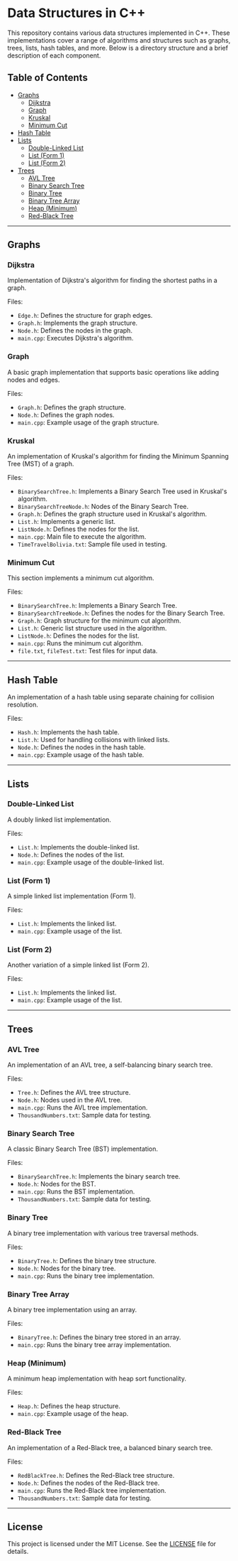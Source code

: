 # Data Structures in C++

This repository contains various data structures implemented in C++. These implementations cover a range of algorithms and structures such as graphs, trees, lists, hash tables, and more. Below is a directory structure and a brief description of each component.

## Table of Contents
- [Graphs](#graphs)
  - [Dijkstra](#dijkstra)
  - [Graph](#graph)
  - [Kruskal](#kruskal)
  - [Minimum Cut](#minimum-cut)
- [Hash Table](#hash-table)
- [Lists](#lists)
  - [Double-Linked List](#double-linked-list)
  - [List (Form 1)](#list-form-1)
  - [List (Form 2)](#list-form-2)
- [Trees](#trees)
  - [AVL Tree](#avl-tree)
  - [Binary Search Tree](#binary-search-tree)
  - [Binary Tree](#binary-tree)
  - [Binary Tree Array](#binary-tree-array)
  - [Heap (Minimum)](#heap-minimum)
  - [Red-Black Tree](#red-black-tree)
  
---

## Graphs

### Dijkstra
Implementation of Dijkstra's algorithm for finding the shortest paths in a graph.

Files:
- `Edge.h`: Defines the structure for graph edges.
- `Graph.h`: Implements the graph structure.
- `Node.h`: Defines the nodes in the graph.
- `main.cpp`: Executes Dijkstra's algorithm.

### Graph
A basic graph implementation that supports basic operations like adding nodes and edges.

Files:
- `Graph.h`: Defines the graph structure.
- `Node.h`: Defines the graph nodes.
- `main.cpp`: Example usage of the graph structure.

### Kruskal
An implementation of Kruskal's algorithm for finding the Minimum Spanning Tree (MST) of a graph.

Files:
- `BinarySearchTree.h`: Implements a Binary Search Tree used in Kruskal's algorithm.
- `BinarySearchTreeNode.h`: Nodes of the Binary Search Tree.
- `Graph.h`: Defines the graph structure used in Kruskal's algorithm.
- `List.h`: Implements a generic list.
- `ListNode.h`: Defines the nodes for the list.
- `main.cpp`: Main file to execute the algorithm.
- `TimeTravelBolivia.txt`: Sample file used in testing.

### Minimum Cut
This section implements a minimum cut algorithm.

Files:
- `BinarySearchTree.h`: Implements a Binary Search Tree.
- `BinarySearchTreeNode.h`: Defines the nodes for the Binary Search Tree.
- `Graph.h`: Graph structure for the minimum cut algorithm.
- `List.h`: Generic list structure used in the algorithm.
- `ListNode.h`: Defines the nodes for the list.
- `main.cpp`: Runs the minimum cut algorithm.
- `file.txt`, `fileTest.txt`: Test files for input data.

---

## Hash Table
An implementation of a hash table using separate chaining for collision resolution.

Files:
- `Hash.h`: Implements the hash table.
- `List.h`: Used for handling collisions with linked lists.
- `Node.h`: Defines the nodes in the hash table.
- `main.cpp`: Example usage of the hash table.

---

## Lists

### Double-Linked List
A doubly linked list implementation.

Files:
- `List.h`: Implements the double-linked list.
- `Node.h`: Defines the nodes of the list.
- `main.cpp`: Example usage of the double-linked list.

### List (Form 1)
A simple linked list implementation (Form 1).

Files:
- `List.h`: Implements the linked list.
- `main.cpp`: Example usage of the list.

### List (Form 2)
Another variation of a simple linked list (Form 2).

Files:
- `List.h`: Implements the linked list.
- `main.cpp`: Example usage of the list.

---

## Trees

### AVL Tree
An implementation of an AVL tree, a self-balancing binary search tree.

Files:
- `Tree.h`: Defines the AVL tree structure.
- `Node.h`: Nodes used in the AVL tree.
- `main.cpp`: Runs the AVL tree implementation.
- `ThousandNumbers.txt`: Sample data for testing.

### Binary Search Tree
A classic Binary Search Tree (BST) implementation.

Files:
- `BinarySearchTree.h`: Implements the binary search tree.
- `Node.h`: Nodes for the BST.
- `main.cpp`: Runs the BST implementation.
- `ThousandNumbers.txt`: Sample data for testing.

### Binary Tree
A binary tree implementation with various tree traversal methods.

Files:
- `BinaryTree.h`: Defines the binary tree structure.
- `Node.h`: Nodes for the binary tree.
- `main.cpp`: Runs the binary tree implementation.

### Binary Tree Array
A binary tree implementation using an array.

Files:
- `BinaryTree.h`: Defines the binary tree stored in an array.
- `main.cpp`: Runs the binary tree array implementation.

### Heap (Minimum)
A minimum heap implementation with heap sort functionality.

Files:
- `Heap.h`: Defines the heap structure.
- `main.cpp`: Example usage of the heap.

### Red-Black Tree
An implementation of a Red-Black tree, a balanced binary search tree.

Files:
- `RedBlackTree.h`: Defines the Red-Black tree structure.
- `Node.h`: Defines the nodes of the Red-Black tree.
- `main.cpp`: Runs the Red-Black tree implementation.
- `ThousandNumbers.txt`: Sample data for testing.

---

## License
This project is licensed under the MIT License. See the [LICENSE](./LICENSE) file for details.
